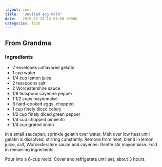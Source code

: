 ```yaml
---
layout: post
title:  "Deviled egg mold"
date:   2019-12-22 12:03:00 +0000
categories: fish
---
```


## From Grandma
### Ingredients
* 2 envelopes unflavored gelatin
* 1 cup water
* 1/4 cup lemon juice
* 2 teaspoons salt
* 2 Worcestershire sauce
* 1/8 teaspoon cayenne pepper
* 1 1/2 cups mayonnaise
* 8 hard-cooked eggs, chopped
* 1 cup finely diced celery
* 1/2 cup finely diced green pepper
* 1/4 cup chopped pimiento
* 1/4 cup grated onion


In a small saucepan, sprinkle gelatin over water. Melt over low heat until gelatin is dissolved, stirring constantly. Remove from heat; blend in lemon juice, salt, Worcestershire sauce and cayenne. Gentle stir mayonnaise. Fold in remaining ingredients.

Pour into a 6-cup mold. Cover and refrigerate until set; about 3 hours.
